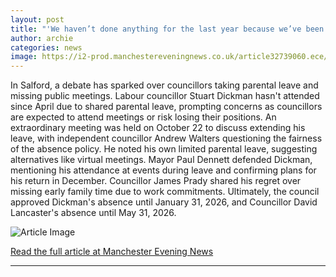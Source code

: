 ```yaml
---
layout: post
title: "'We haven’t done anything for the last year because we’ve been in absolute chaos'"
author: archie
categories: news
image: https://i2-prod.manchestereveningnews.co.uk/article32739060.ece/ALTERNATES/s1200/0_JS384053988-2.jpg
---
```

In Salford, a debate has sparked over councillors taking parental leave and missing public meetings. Labour councillor Stuart Dickman hasn't attended since April due to shared parental leave, prompting concerns as councillors are expected to attend meetings or risk losing their positions. An extraordinary meeting was held on October 22 to discuss extending his leave, with independent councillor Andrew Walters questioning the fairness of the absence policy. He noted his own limited parental leave, suggesting alternatives like virtual meetings. Mayor Paul Dennett defended Dickman, mentioning his attendance at events during leave and confirming plans for his return in December. Councillor James Prady shared his regret over missing early family time due to work commitments. Ultimately, the council approved Dickman's absence until January 31, 2026, and Councillor David Lancaster's absence until May 31, 2026.

![Article Image](https://i2-prod.manchestereveningnews.co.uk/article32739060.ece/ALTERNATES/s1200/0_JS384053988-2.jpg)

[Read the full article at Manchester Evening News](https://www.manchestereveningnews.co.uk/news/greater-manchester-news/we-havent-done-anything-last-32739073)

---
